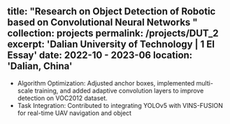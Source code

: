title: "Research on Object Detection of Robotic based on Convolutional Neural Networks "
collection: projects
permalink: /projects/DUT_2
excerpt: 'Dalian University of Technology | 1 EI Essay'
date: 2022-10 - 2023-06
location: 'Dalian, China'
---
* Algorithm Optimization: Adjusted anchor boxes, implemented multi-scale training, and added adaptive convolution layers to improve detection on VOC2012 dataset. 
* Task Integration: Contributed to integrating YOLOv5 with VINS-FUSION for real-time UAV navigation and object
